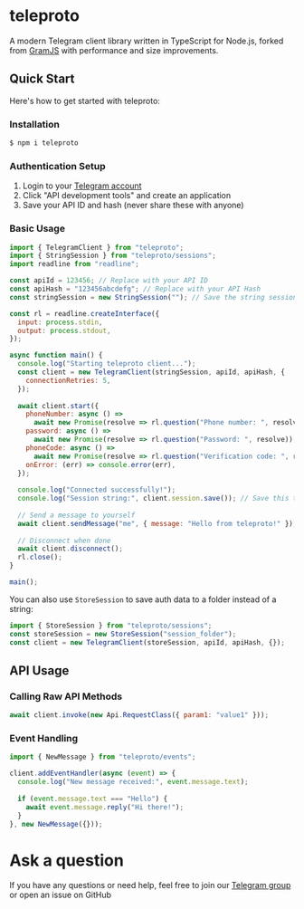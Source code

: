 # teleproto

A modern Telegram client library written in TypeScript for Node.js, forked from [GramJS](https://github.com/gram-js/gramjs) with performance and size improvements.

## Quick Start

Here's how to get started with teleproto:

### Installation

```bash
$ npm i teleproto
```

### Authentication Setup

1. Login to your [Telegram account](https://my.telegram.org/)
2. Click "API development tools" and create an application
3. Save your API ID and hash (never share these with anyone)

### Basic Usage

```javascript
import { TelegramClient } from "teleproto";
import { StringSession } from "teleproto/sessions";
import readline from "readline";

const apiId = 123456; // Replace with your API ID
const apiHash = "123456abcdefg"; // Replace with your API Hash
const stringSession = new StringSession(""); // Save the string session for later use

const rl = readline.createInterface({
  input: process.stdin,
  output: process.stdout,
});

async function main() {
  console.log("Starting teleproto client...");
  const client = new TelegramClient(stringSession, apiId, apiHash, {
    connectionRetries: 5,
  });
  
  await client.start({
    phoneNumber: async () => 
      await new Promise(resolve => rl.question("Phone number: ", resolve)),
    password: async () =>
      await new Promise(resolve => rl.question("Password: ", resolve)),
    phoneCode: async () =>
      await new Promise(resolve => rl.question("Verification code: ", resolve)),
    onError: (err) => console.error(err),
  });
  
  console.log("Connected successfully!");
  console.log("Session string:", client.session.save()); // Save this to avoid login next time
  
  // Send a message to yourself
  await client.sendMessage("me", { message: "Hello from teleproto!" });
  
  // Disconnect when done
  await client.disconnect();
  rl.close();
}

main();
```

You can also use `StoreSession` to save auth data to a folder instead of a string:

```javascript
import { StoreSession } from "teleproto/sessions";
const storeSession = new StoreSession("session_folder");
const client = new TelegramClient(storeSession, apiId, apiHash, {});
```

## API Usage

### Calling Raw API Methods

```javascript
await client.invoke(new Api.RequestClass({ param1: "value1" }));
```

### Event Handling

```javascript
import { NewMessage } from "teleproto/events";

client.addEventHandler(async (event) => {
  console.log("New message received:", event.message.text);
  
  if (event.message.text === "Hello") {
    await event.message.reply("Hi there!");
  }
}, new NewMessage({}));
```

# Ask a question
If you have any questions or need help, feel free to join our [Telegram group](https://t.me/TeleprotoChat) or open an issue on GitHub